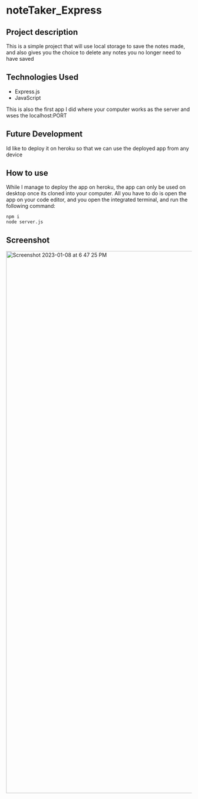 # noteTaker_Express

## Project description

This is a simple project that will use local storage to save the notes made, and also gives you the choice to delete any notes you no longer need to have saved

## Technologies Used

* Express.js
* JavaScript

This is also the first app I did where your computer works as the server and wses the localhost:PORT

## Future Development

Id like to deploy it on heroku so that we can use the deployed app from any device

## How to use

While I manage to deploy the app on heroku, the app can only be used on desktop once its cloned into your computer. All you have to do is open the app on your code editor, and you open the integrated terminal, and run the following command:
```
npm i
node server.js
```

## Screenshot

<img width="1470" alt="Screenshot 2023-01-08 at 6 47 25 PM" src="https://user-images.githubusercontent.com/106125888/211227166-4cb42565-d45b-43ca-aea9-ccfb8361dbf2.png">
